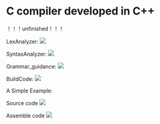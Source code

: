 # C compiler developed in C++

！！！unfinished！！！

LexAnalyzer: 		![](https://img.shields.io/badge/coverage-100%25-blue.svg)

SyntaxAnalyzer: 	![](https://img.shields.io/badge/coverage-100%25-blue.svg)

Grammar_guidance: 	![](https://img.shields.io/badge/coverage-20%25-green.svg)

BuildCode:			![](https://img.shields.io/badge/coverage-10%25-red.svg)

A Simple Example:

Source code
![](https://github.com/WuLynLinux/C_Complier_Project/blob/master/images/2.png)

Assemble code
![](https://github.com/WuLynLinux/C_Complier_Project/blob/master/images/1.png)
